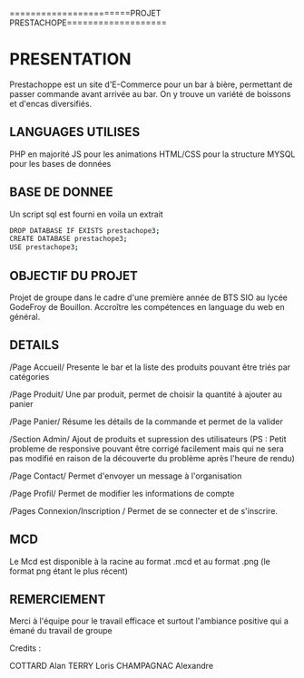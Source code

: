 =======================PROJET PRESTACHOPE===================

# PRESENTATION
Prestachoppe est un site d'E-Commerce pour un bar à bière, permettant de passer commande avant arrivée au bar.
On y trouve un variété de boissons et d'encas diversifiés.


## LANGUAGES UTILISES
PHP en majorité
JS pour les animations
HTML/CSS pour la structure
MYSQL pour les bases de données

## BASE DE DONNEE
Un script sql est fourni en voila un extrait

```bash
DROP DATABASE IF EXISTS prestachope3;
CREATE DATABASE prestachope3;
USE prestachope3;
```
## OBJECTIF DU PROJET
Projet de groupe dans le cadre d'une première année de BTS SIO au lycée GodeFroy de Bouillon. Accroître les
compétences en language du web en général.

## DETAILS

/Page Accueil/
Presente le bar et la liste des produits pouvant être triés par catégories

/Page Produit/
Une par produit, permet de choisir la quantité à ajouter au panier

/Page Panier/
Résume les détails de la commande et permet de la valider

/Section Admin/
Ajout de produits et supression des utilisateurs (PS : Petit probleme de responsive pouvant être corrigé facilement mais qui ne sera pas modifié en raison de la découverte du problème après l'heure de rendu)

/Page Contact/
Permet d'envoyer un message à l'organisation

/Page Profil/
Permet de modifier les informations de compte

/Pages Connexion/Inscription /
Permet de se connecter et de s'inscrire.

## MCD
Le Mcd est disponible à la racine au format .mcd et au format .png (le format png étant le plus récent)

## REMERCIEMENT
Merci à l'équipe pour le travail efficace et surtout l'ambiance positive qui a émané du travail de groupe


Credits :

COTTARD Alan
TERRY Loris
CHAMPAGNAC Alexandre
